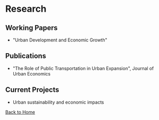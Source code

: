 # Research

## Working Papers
- "Urban Development and Economic Growth"

## Publications
- "The Role of Public Transportation in Urban Expansion", Journal of Urban Economics

## Current Projects
- Urban sustainability and economic impacts

[Back to Home](index.md)
